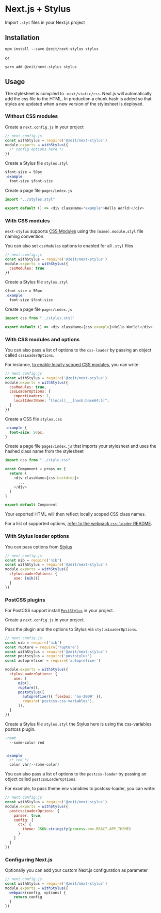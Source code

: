 # Next.js + Stylus

Import `.styl` files in your Next.js project

## Installation

```
npm install --save @zeit/next-stylus stylus
```

or

```
yarn add @zeit/next-stylus stylus
```

## Usage

The stylesheet is compiled to `.next/static/css`. Next.js will automatically add the css file to the HTML. 
In production a chunk hash is added so that styles are updated when a new version of the stylesheet is deployed.

### Without CSS modules

Create a `next.config.js` in your project

```js
// next.config.js
const withStylus = require('@zeit/next-stylus')
module.exports = withStylus({
  /* config options here */
})
```

Create a Stylus file `styles.styl`

```css
$font-size = 50px
.example
  font-size $font-size
```

Create a page file `pages/index.js`

```js
import "../styles.styl"

export default () => <div className="example">Hello World!</div>
```

### With CSS modules

`next-stylus` supports [CSS Modules](https://github.com/css-modules/css-modules) using the `[name].module.styl` file naming convention.

You can also set `cssModules` options to enabled for all `.styl` files

```js
// next.config.js
const withStylus = require('@zeit/next-stylus')
module.exports = withStylus({
  cssModules: true
})
```

Create a Stylus file  `styles.styl`

```css
$font-size = 50px
.example
  font-size $font-size
```

Create a page file `pages/index.js`

```js
import css from "../styles.styl"

export default () => <div className={css.example}>Hello World!</div>
```

### With CSS modules and options

You can also pass a list of options to the `css-loader` by passing an object called `cssLoaderOptions`.

For instance, [to enable locally scoped CSS modules](https://github.com/css-modules/css-modules/blob/master/docs/local-scope.md#css-modules--local-scope), you can write:

```js
// next.config.js
const withStylus = require('@zeit/next-stylus')
module.exports = withStylus({
  cssModules: true,
  cssLoaderOptions: {
    importLoaders: 1,
    localIdentName: "[local]___[hash:base64:5]",
  }
})
```

Create a CSS file `styles.css`

```css
.example {
  font-size: 50px;
}
```

Create a page file `pages/index.js` that imports your stylesheet and uses the hashed class name from the stylesheet

```js
import css from "../style.css"

const Component = props => {
  return (
    <div className={css.backdrop}>
      ...
    </div>
  )
}

export default Component
```

Your exported HTML will then reflect locally scoped CSS class names.

For a list of supported options, [refer to the webpack `css-loader` README](https://github.com/webpack-contrib/css-loader#options).

### With Stylus loader options

You can pass options from [Stylus](https://github.com/stylus/stylus/blob/dev/docs/js.md)

```js
// next.config.js
const nib = require('nib')
const withStylus = require('@zeit/next-stylus')
module.exports = withStylus({
  stylusLoaderOptions: {
    use: [nib()]
  }
})
```

### PostCSS plugins


For PostCSS support install [`PostStylus`](https://github.com/seaneking/poststylus) in your project.

Create a `next.config.js` in your project.

Pass the plugin and the options to Stylus via `stylusLoaderOptions`.

```js
// next.config.js
const nib = require('nib')
const rupture = require('rupture')
const withStylus = require('@zeit/next-stylus')
const poststylus = require('poststylus')
const autoprefixer = require('autoprefixer')

module.exports = withStylus({
  stylusLoaderOptions: {
    use: [
      nib(),
      rupture(),
      poststylus([
        autoprefixer({ flexbox: 'no-2009' }),
        require('postcss-css-variables'),
      ]),
  }
})
```

Create a Stylus file `styles.styl` the Stylus here is using the css-variables postcss plugin.

```css
:root 
  --some-color red


.example 
  /* red */
  color var(--some-color)

```
You can also pass a list of options to the `postcss-loader` by passing an object called `postcssLoaderOptions`.

For example, to pass theme env variables to postcss-loader, you can write:

```js
// next.config.js
const withStylus = require('@zeit/next-stylus')
module.exports = withStylus({
  postcssLoaderOptions: {
    parser: true,
    config: {
      ctx: {
        theme: JSON.stringify(process.env.REACT_APP_THEME)
      }
    }
  }
})
```


### Configuring Next.js

Optionally you can add your custom Next.js configuration as parameter

```js
// next.config.js
const withStylus = require('@zeit/next-stylus')
module.exports = withStylus({
  webpack(config, options) {
    return config
  }
})
```
